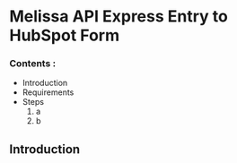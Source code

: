 <h1> Melissa API Express Entry to HubSpot Form

### Contents : 
- Introduction
- Requirements
- Steps
  1. a
  2. b

## Introduction
